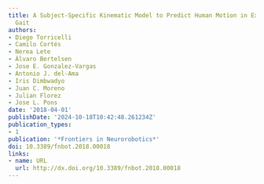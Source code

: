 ```yaml
---
title: A Subject-Specific Kinematic Model to Predict Human Motion in Exoskeleton-Assisted
  Gait
authors:
- Diego Torricelli
- Camilo Cortés
- Nerea Lete
- Álvaro Bertelsen
- Jose E. Gonzalez-Vargas
- Antonio J. del-Ama
- Iris Dimbwadyo
- Juan C. Moreno
- Julian Florez
- Jose L. Pons
date: '2018-04-01'
publishDate: '2024-10-18T10:42:48.261234Z'
publication_types:
- 1
publication: '*Frontiers in Neurorobotics*'
doi: 10.3389/fnbot.2018.00018
links:
- name: URL
  url: http://dx.doi.org/10.3389/fnbot.2018.00018
---
```

